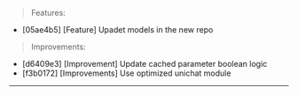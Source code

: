 > Features:
- [05ae4b5] [Feature] Upadet models in the new repo

> Improvements:
- [d6409e3] [Improvement] Update cached parameter boolean logic
- [f3b0172] [Improvements] Use optimized unichat module


---
